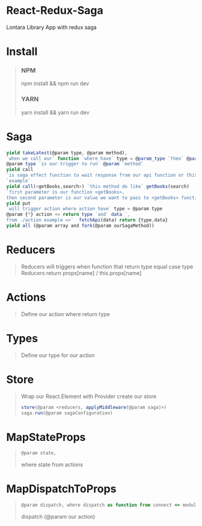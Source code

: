 # React-Redux-Saga
Lontara Library App with redux saga

# Install
> ### NPM
> npm install && npm run dev
> ### YARN
> yarn install && yarn run dev

# Saga
```javascript
yield takeLatest(@param type, @param method),
`when we call our` function `where have` type = @param_type `then` @param_method `will render` 
@param type `is our trigger to run` @param `method`
yield call
`is saga effect function to wait response from our api function or this is javascript Promise`
`example`
yield call(<getBooks,search>) `this method do like` getBooks(search)
`first parameter is our function <getBooks>, 
then second parameter is our value we want to pass to <getBooks> function`
yield put
`will trigger action where action have` type = @param type
@param {*} action <= return type `and` data `,
from ./action example =>`  fetchApi(data) return {type,data}
yield all (@param array and fork(@param ourSagaMethod))
```
# Reducers
> Reducers will triggers when function that return type equal case type
> Reducers return props[name] / this.props[name]
 
# Actions
> Define our action where return type

# Types
> Define our type for our action

# Store
> Wrap our React.Element with Provider
> create our store
> ```javascript 
> store(@param <reducers, applyMiddleware(@param saga)>)
> saga.run(@param sagaConfiguration)
> ```
 
# MapStateProps
> ```javascript
> @param state, 
> ```
> where state from actions
# MapDispatchToProps
>```javascript
> @param dispatch, where dispatch as function from connect => module react-redux
>```
> dispatch (@param our action)
